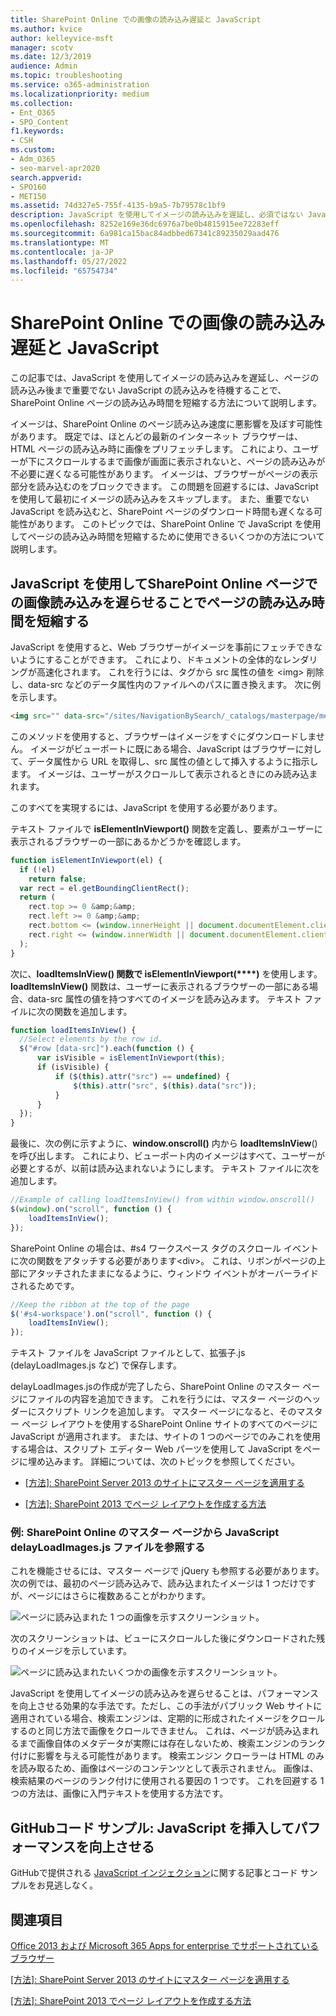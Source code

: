 ```yaml
---
title: SharePoint Online での画像の読み込み遅延と JavaScript
ms.author: kvice
author: kelleyvice-msft
manager: scotv
ms.date: 12/3/2019
audience: Admin
ms.topic: troubleshooting
ms.service: o365-administration
ms.localizationpriority: medium
ms.collection:
- Ent_O365
- SPO_Content
f1.keywords:
- CSH
ms.custom:
- Adm_O365
- seo-marvel-apr2020
search.appverid:
- SPO160
- MET150
ms.assetid: 74d327e5-755f-4135-b9a5-7b79578c1bf9
description: JavaScript を使用してイメージの読み込みを遅延し、必須ではない JavaScript を使用して、SharePoint Online ページの読み込み時間を短縮する方法について説明します。
ms.openlocfilehash: 8252e169e36dc6976a7be0b4815915ee72283eff
ms.sourcegitcommit: 6a981ca15bac84adbbed67341c89235029aad476
ms.translationtype: MT
ms.contentlocale: ja-JP
ms.lasthandoff: 05/27/2022
ms.locfileid: "65754734"
---
```

# <a name="delay-loading-images-and-javascript-in-sharepoint-online"></a>SharePoint Online での画像の読み込み遅延と JavaScript

この記事では、JavaScript を使用してイメージの読み込みを遅延し、ページの読み込み後まで重要でない JavaScript の読み込みを待機することで、SharePoint Online ページの読み込み時間を短縮する方法について説明します。
  
イメージは、SharePoint Online のページ読み込み速度に悪影響を及ぼす可能性があります。 既定では、ほとんどの最新のインターネット ブラウザーは、HTML ページの読み込み時に画像をプリフェッチします。 これにより、ユーザーが下にスクロールするまで画像が画面に表示されないと、ページの読み込みが不必要に遅くなる可能性があります。 イメージは、ブラウザーがページの表示部分を読み込むのをブロックできます。 この問題を回避するには、JavaScript を使用して最初にイメージの読み込みをスキップします。 また、重要でない JavaScript を読み込むと、SharePoint ページのダウンロード時間も遅くなる可能性があります。 このトピックでは、SharePoint Online で JavaScript を使用してページの読み込み時間を短縮するために使用できるいくつかの方法について説明します。
  
## <a name="improve-page-load-times-by-delaying-image-loading-in-sharepoint-online-pages-by-using-javascript"></a>JavaScript を使用してSharePoint Online ページでの画像読み込みを遅らせることでページの読み込み時間を短縮する

JavaScript を使用すると、Web ブラウザーがイメージを事前にフェッチできないようにすることができます。 これにより、ドキュメントの全体的なレンダリングが高速化されます。 これを行うには、タグから src 属性の値を \<img\> 削除し、data-src などのデータ属性内のファイルへのパスに置き換えます。 次に例を示します。
  
```html
<img src="" data-src="/sites/NavigationBySearch/_catalogs/masterpage/media/microsoft-white-8.jpg" />
```

このメソッドを使用すると、ブラウザーはイメージをすぐにダウンロードしません。 イメージがビューポートに既にある場合、JavaScript はブラウザーに対して、データ属性から URL を取得し、src 属性の値として挿入するように指示します。 イメージは、ユーザーがスクロールして表示されるときにのみ読み込まれます。
  
このすべてを実現するには、JavaScript を使用する必要があります。
  
テキスト ファイルで **isElementInViewport()** 関数を定義し、要素がユーザーに表示されるブラウザーの一部にあるかどうかを確認します。
  
```javascript
function isElementInViewport(el) {
  if (!el)
    return false;
  var rect = el.getBoundingClientRect();
  return (
    rect.top >= 0 &amp;&amp;
    rect.left >= 0 &amp;&amp;
    rect.bottom <= (window.innerHeight || document.documentElement.clientHeight) &amp;&amp;
    rect.right <= (window.innerWidth || document.documentElement.clientWidth)
  );
}
```

次に、**loadItemsInView() 関数で isElementInViewport(****)** を使用します。 **loadItemsInView()** 関数は、ユーザーに表示されるブラウザーの一部にある場合、data-src 属性の値を持つすべてのイメージを読み込みます。 テキスト ファイルに次の関数を追加します。
  
```javascript
function loadItemsInView() {
  //Select elements by the row id.
  $("#row [data-src]").each(function () {
      var isVisible = isElementInViewport(this);
      if (isVisible) {
          if ($(this).attr("src") == undefined) {
              $(this).attr("src", $(this).data("src"));
          }
      }
  });
}
```

最後に、次の例に示すように、**window.onscroll()** 内から **loadItemsInView**() を呼び出します。 これにより、ビューポート内のイメージはすべて、ユーザーが必要とするが、以前は読み込まれないようにします。 テキスト ファイルに次を追加します。
  
```javascript
//Example of calling loadItemsInView() from within window.onscroll()
$(window).on("scroll", function () {
    loadItemsInView();
});

```

SharePoint Online の場合は、#s4 ワークスペース タグのスクロール イベントに次の関数をアタッチする必要があります\<div\>。 これは、リボンがページの上部にアタッチされたままになるように、ウィンドウ イベントがオーバーライドされるためです。
  
```javascript
//Keep the ribbon at the top of the page
$('#s4-workspace').on("scroll", function () {
    loadItemsInView();
});
```

テキスト ファイルを JavaScript ファイルとして、拡張子.js (delayLoadImages.js など) で保存します。
  
delayLoadImages.jsの作成が完了したら、SharePoint Online のマスター ページにファイルの内容を追加できます。 これを行うには、マスター ページのヘッダーにスクリプト リンクを追加します。 マスター ページになると、そのマスター ページ レイアウトを使用するSharePoint Online サイトのすべてのページに JavaScript が適用されます。 または、サイトの 1 つのページでのみこれを使用する場合は、スクリプト エディター Web パーツを使用して JavaScript をページに埋め込みます。 詳細については、次のトピックを参照してください。
  
- [[方法]: SharePoint Server 2013 のサイトにマスター ページを適用する](/sharepoint/dev/general-development/how-to-apply-a-master-page-to-a-site-in-sharepoint)

- [[方法]: SharePoint 2013 でページ レイアウトを作成する方法](/sharepoint/dev/general-development/how-to-create-a-page-layout-in-sharepoint)

### <a name="example-referencing-the-javascript-delayloadimagesjs-file-from-a-master-page-in-sharepoint-online"></a>例: SharePoint Online のマスター ページから JavaScript delayLoadImages.js ファイルを参照する
  
これを機能させるには、マスター ページで jQuery も参照する必要があります。 次の例では、最初のページ読み込みで、読み込まれたイメージは 1 つだけですが、ページにはさらに複数あることがわかります。
  
![ページに読み込まれた 1 つの画像を示すスクリーンショット。](../media/3d177ddb-67e5-43a7-b327-c9f9566ca937.png)
  
次のスクリーンショットは、ビューにスクロールした後にダウンロードされた残りのイメージを示しています。
  
![ページに読み込まれたいくつかの画像を示すスクリーンショット。](../media/95eb2b14-f6a1-4eac-a5cb-96097e49514c.png)
  
JavaScript を使用してイメージの読み込みを遅らせることは、パフォーマンスを向上させる効果的な手法です。ただし、この手法がパブリック Web サイトに適用されている場合、検索エンジンは、定期的に形成されたイメージをクロールするのと同じ方法で画像をクロールできません。 これは、ページが読み込まれるまで画像自体のメタデータが実際には存在しないため、検索エンジンのランク付けに影響を与える可能性があります。 検索エンジン クローラーは HTML のみを読み取るため、画像はページのコンテンツとして表示されません。 画像は、検索結果のページのランク付けに使用される要因の 1 つです。 これを回避する 1 つの方法は、画像に入門テキストを使用する方法です。
  
## <a name="github-code-sample-injecting-javascript-to-improve-performance"></a>GitHubコード サンプル: JavaScript を挿入してパフォーマンスを向上させる

GitHubで提供される [JavaScript インジェクション](https://go.microsoft.com/fwlink/p/?LinkId=524759)に関する記事とコード サンプルをお見逃しなく。
  
## <a name="see-also"></a>関連項目

[Office 2013 および Microsoft 365 Apps for enterprise でサポートされているブラウザー](https://support.office.com/article/57342811-0dc4-4316-b773-20082ced8a82)
  
[[方法]: SharePoint Server 2013 のサイトにマスター ページを適用する](/sharepoint/dev/general-development/how-to-apply-a-master-page-to-a-site-in-sharepoint)
  
[[方法]: SharePoint 2013 でページ レイアウトを作成する方法](/sharepoint/dev/general-development/how-to-create-a-page-layout-in-sharepoint)